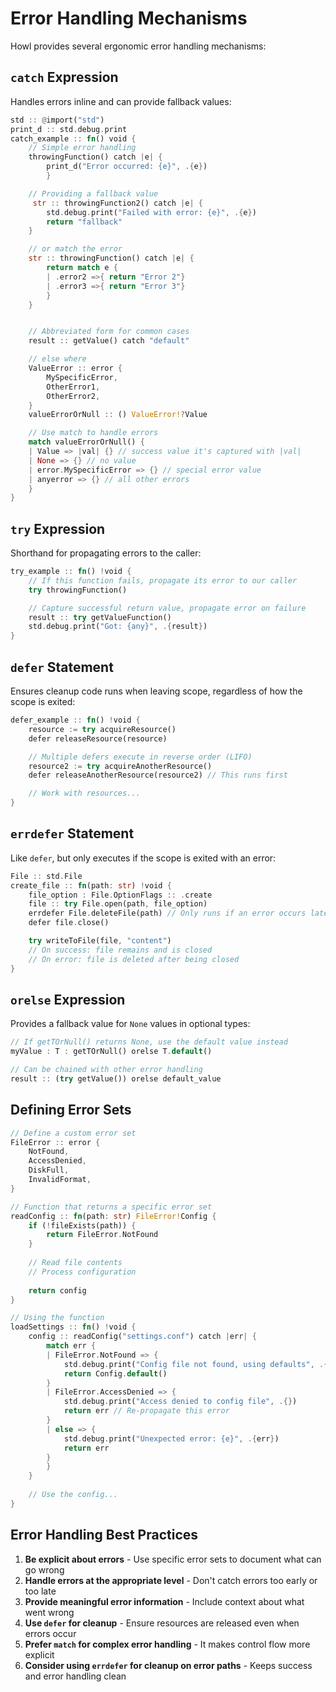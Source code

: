 # Error Handling Mechanisms

Howl provides several ergonomic error handling mechanisms:

## `catch` Expression

Handles errors inline and can provide fallback values:

```rust
std :: @import("std")
print_d :: std.debug.print
catch_example :: fn() void {
    // Simple error handling
    throwingFunction() catch |e| {
        print_d("Error occurred: {e}", .{e})
        }

    // Providing a fallback value
     str :: throwingFunction2() catch |e| {
        std.debug.print("Failed with error: {e}", .{e})
        return "fallback"
    }

    // or match the error
    str :: throwingFunction() catch |e| {
        return match e {
        | .error2 =>{ return "Error 2"}
        | .error3 =>{ return "Error 3"}
        }
    }


    // Abbreviated form for common cases
    result :: getValue() catch "default"

    // else where
    ValueError :: error {
        MySpecificError,
        OtherError1,
        OtherError2,
    }
    valueErrorOrNull :: () ValueError!?Value

    // Use match to handle errors
    match valueErrorOrNull() {
    | Value => |val| {} // success value it's captured with |val|
    | None => {} // no value
    | error.MySpecificError => {} // special error value
    | anyerror => {} // all other errors
    }
}
```

## `try` Expression

Shorthand for propagating errors to the caller:

```rust
try_example :: fn() !void {
    // If this function fails, propagate its error to our caller
    try throwingFunction()

    // Capture successful return value, propagate error on failure
    result :: try getValueFunction()
    std.debug.print("Got: {any}", .{result})
}
```

## `defer` Statement

Ensures cleanup code runs when leaving scope, regardless of how the scope is exited:

```rust
defer_example :: fn() !void {
    resource := try acquireResource()
    defer releaseResource(resource)

    // Multiple defers execute in reverse order (LIFO)
    resource2 := try acquireAnotherResource()
    defer releaseAnotherResource(resource2) // This runs first

    // Work with resources...
}
```

## `errdefer` Statement

Like `defer`, but only executes if the scope is exited with an error:

```rust
File :: std.File
create_file :: fn(path: str) !void {
    file_option : File.OptionFlags :: .create
    file :: try File.open(path, file_option)
    errdefer File.deleteFile(path) // Only runs if an error occurs later
    defer file.close()

    try writeToFile(file, "content")
    // On success: file remains and is closed
    // On error: file is deleted after being closed
}
```

## `orelse` Expression

Provides a fallback value for `None` values in optional types:

```rust
// If getTOrNull() returns None, use the default value instead
myValue : T : getTOrNull() orelse T.default()

// Can be chained with other error handling
result :: (try getValue()) orelse default_value
```

## Defining Error Sets

```rust
// Define a custom error set
FileError :: error {
    NotFound,
    AccessDenied,
    DiskFull,
    InvalidFormat,
}

// Function that returns a specific error set
readConfig :: fn(path: str) FileError!Config {
    if (!fileExists(path)) {
        return FileError.NotFound
    }
    
    // Read file contents
    // Process configuration
    
    return config
}

// Using the function
loadSettings :: fn() !void {
    config :: readConfig("settings.conf") catch |err| {
        match err {
        | FileError.NotFound => {
            std.debug.print("Config file not found, using defaults", .{})
            return Config.default()
        }
        | FileError.AccessDenied => {
            std.debug.print("Access denied to config file", .{})
            return err // Re-propagate this error
        }
        | else => {
            std.debug.print("Unexpected error: {e}", .{err})
            return err
        }
        }
    }
    
    // Use the config...
}
```

## Error Handling Best Practices

1. **Be explicit about errors** - Use specific error sets to document what can go wrong
2. **Handle errors at the appropriate level** - Don't catch errors too early or too late
3. **Provide meaningful error information** - Include context about what went wrong
4. **Use `defer` for cleanup** - Ensure resources are released even when errors occur
5. **Prefer `match` for complex error handling** - It makes control flow more explicit
6. **Consider using `errdefer` for cleanup on error paths** - Keeps success and error handling clean

